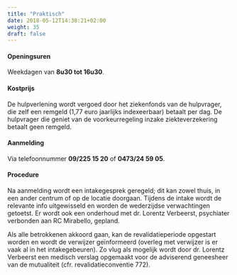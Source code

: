 ```yaml
---
title: "Praktisch"
date: 2018-05-12T14:38:21+02:00
weight: 35
draft: false
---
```


#### Openingsuren
Weekdagen van **8u30 tot 16u30**.

#### Kostprijs
De hulpverlening wordt vergoed door het ziekenfonds van de hulpvrager, die zelf een remgeld (1,77 euro jaarlijks indexeerbaar) betaalt per dag. De hulpvrager die geniet van de voorkeurregeling inzake ziekteverzekering betaalt geen remgeld.

#### Aanmelding
Via telefoonnummer **09/225 15 20** of **0473/24 59 05**.

#### Procedure
Na aanmelding wordt een intakegesprek geregeld; dit kan zowel thuis, in een ander centrum of op de locatie doorgaan. Tijdens de intake wordt de relevante info uitgewisseld en worden de wederzijdse verwachtingen getoetst.  Er wordt ook een onderhoud met dr. Lorentz Verbeerst, psychiater verbonden aan RC Mirabello, gepland.

Als alle betrokkenen akkoord gaan, kan de revalidatieperiode opgestart worden en wordt de verwijzer geïnformeerd (overleg met verwijzer is er vaak al in het intakegebeuren). Zo vlug als mogelijk wordt door dr. Lorentz Verbeerst een medisch verslag opgemaakt voor de adviserend geneesheer van de mutualiteit (cfr. revalidatieconventie 772).